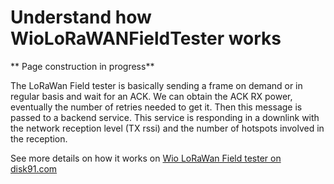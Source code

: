 # Understand how WioLoRaWANFieldTester works

** Page construction in progress**

The LoRaWan Field tester is basically sending a frame on demand or in regular basis and wait for an ACK. We can obtain the ACK RX power, eventually the number of retries needed to get it. Then this message is passed to a backend service. This service is responding in a downlink with the network reception level (TX rssi) and the number of hotspots involved in the reception.

See more details on how it works on [Wio LoRaWan Field tester on disk91.com](https://www.disk91.com/?p=5187) 
